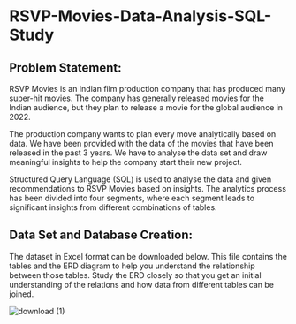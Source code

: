 # RSVP-Movies-Data-Analysis-SQL-Study
## Problem Statement:
RSVP Movies is an Indian film production company that has produced many super-hit movies. The company has generally released movies for the Indian audience, but they plan to release a movie for the global audience in 2022.

The production company wants to plan every move analytically based on data. We have been provided with the data of the movies that have been released in the past 3 years. We have to analyse the data set and draw meaningful insights to help the company start their new project.

Structured Query Language (SQL) is used to analyse the data and given recommendations to RSVP Movies based on insights. The analytics process has been divided into four segments, where each segment leads to significant insights from different combinations of tables.

## Data Set and Database Creation:
The dataset in Excel format can be downloaded below. This file contains the tables and the ERD diagram to help you understand the relationship between those tables. Study the ERD closely so that you get an initial understanding of the relations and how data from different tables can be joined.

![download (1)](https://github.com/Saloni-Meshram/RSVP-Movies-Data-Analysis-SQL-Study/assets/136232688/e15961fc-ae4d-4a69-84ec-77bab05b87e1)

